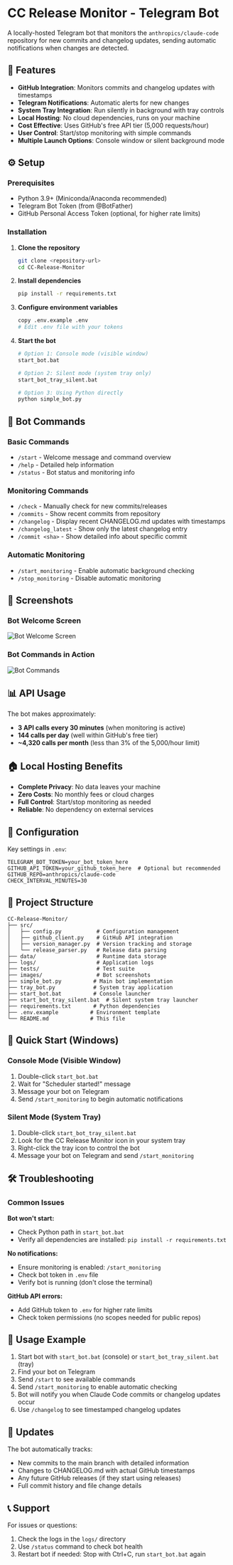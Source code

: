 # CC Release Monitor - Telegram Bot

A locally-hosted Telegram bot that monitors the `anthropics/claude-code` repository for new commits and changelog updates, sending automatic notifications when changes are detected.

## 🚀 Features

- **GitHub Integration**: Monitors commits and changelog updates with timestamps
- **Telegram Notifications**: Automatic alerts for new changes
- **System Tray Integration**: Run silently in background with tray controls
- **Local Hosting**: No cloud dependencies, runs on your machine
- **Cost Effective**: Uses GitHub's free API tier (5,000 requests/hour)
- **User Control**: Start/stop monitoring with simple commands
- **Multiple Launch Options**: Console window or silent background mode

## ⚙️ Setup

### Prerequisites
- Python 3.9+ (Miniconda/Anaconda recommended)
- Telegram Bot Token (from @BotFather)
- GitHub Personal Access Token (optional, for higher rate limits)

### Installation

1. **Clone the repository**
   ```bash
   git clone <repository-url>
   cd CC-Release-Monitor
   ```

2. **Install dependencies**
   ```bash
   pip install -r requirements.txt
   ```

3. **Configure environment variables**
   ```bash
   copy .env.example .env
   # Edit .env file with your tokens
   ```

4. **Start the bot**
   ```bash
   # Option 1: Console mode (visible window)
   start_bot.bat
   
   # Option 2: Silent mode (system tray only)
   start_bot_tray_silent.bat
   
   # Option 3: Using Python directly
   python simple_bot.py
   ```

## 🤖 Bot Commands

### Basic Commands
- `/start` - Welcome message and command overview
- `/help` - Detailed help information
- `/status` - Bot status and monitoring info

### Monitoring Commands
- `/check` - Manually check for new commits/releases
- `/commits` - Show recent commits from repository
- `/changelog` - Display recent CHANGELOG.md updates with timestamps
- `/changelog_latest` - Show only the latest changelog entry
- `/commit <sha>` - Show detailed info about specific commit

### Automatic Monitoring
- `/start_monitoring` - Enable automatic background checking
- `/stop_monitoring` - Disable automatic monitoring

## 📸 Screenshots

### Bot Welcome Screen
![Bot Welcome Screen](images/bot_01.png)

### Bot Commands in Action
![Bot Commands](images/bot_02.png)

## 📊 API Usage

The bot makes approximately:
- **3 API calls every 30 minutes** (when monitoring is active)
- **144 calls per day** (well within GitHub's free tier)
- **~4,320 calls per month** (less than 3% of the 5,000/hour limit)

## 🏠 Local Hosting Benefits

- **Complete Privacy**: No data leaves your machine
- **Zero Costs**: No monthly fees or cloud charges
- **Full Control**: Start/stop monitoring as needed
- **Reliable**: No dependency on external services

## 🔧 Configuration

Key settings in `.env`:
```env
TELEGRAM_BOT_TOKEN=your_bot_token_here
GITHUB_API_TOKEN=your_github_token_here  # Optional but recommended
GITHUB_REPO=anthropics/claude-code
CHECK_INTERVAL_MINUTES=30
```

## 📁 Project Structure

```
CC-Release-Monitor/
├── src/
│   ├── config.py           # Configuration management
│   ├── github_client.py    # GitHub API integration
│   ├── version_manager.py  # Version tracking and storage
│   └── release_parser.py   # Release data parsing
├── data/                   # Runtime data storage
├── logs/                   # Application logs
├── tests/                  # Test suite
├── images/                 # Bot screenshots
├── simple_bot.py          # Main bot implementation
├── tray_bot.py            # System tray application
├── start_bot.bat          # Console launcher
├── start_bot_tray_silent.bat  # Silent system tray launcher
├── requirements.txt       # Python dependencies
├── .env.example          # Environment template
└── README.md             # This file
```

## 🚀 Quick Start (Windows)

### Console Mode (Visible Window)
1. Double-click `start_bot.bat`
2. Wait for "Scheduler started!" message
3. Message your bot on Telegram
4. Send `/start_monitoring` to begin automatic notifications

### Silent Mode (System Tray)
1. Double-click `start_bot_tray_silent.bat`
2. Look for the CC Release Monitor icon in your system tray
3. Right-click the tray icon to control the bot
4. Message your bot on Telegram and send `/start_monitoring`

## 🛠️ Troubleshooting

### Common Issues

**Bot won't start:**
- Check Python path in `start_bot.bat`
- Verify all dependencies are installed: `pip install -r requirements.txt`

**No notifications:**
- Ensure monitoring is enabled: `/start_monitoring`
- Check bot token in `.env` file
- Verify bot is running (don't close the terminal)

**GitHub API errors:**
- Add GitHub token to `.env` for higher rate limits
- Check token permissions (no scopes needed for public repos)

## 📱 Usage Example

1. Start bot with `start_bot.bat` (console) or `start_bot_tray_silent.bat` (tray)
2. Find your bot on Telegram
3. Send `/start` to see available commands
4. Send `/start_monitoring` to enable automatic checking
5. Bot will notify you when Claude Code commits or changelog updates occur
6. Use `/changelog` to see timestamped changelog updates

## 🔄 Updates

The bot automatically tracks:
- New commits to the main branch with detailed information
- Changes to CHANGELOG.md with actual GitHub timestamps
- Any future GitHub releases (if they start using releases)
- Full commit history and file change details

## 📞 Support

For issues or questions:
1. Check the logs in the `logs/` directory
2. Use `/status` command to check bot health
3. Restart bot if needed: Stop with Ctrl+C, run `start_bot.bat` again